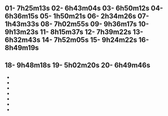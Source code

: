 01- 7h25m13s
02- 6h43m04s
03- 6h50m12s
04- 6h36m15s
05- 1h50m21s
06- 2h34m26s
07- 1h43m33s
08- 7h02m55s
09- 9h36m17s
10- 9h13m23s
11- 8h15m37s
12- 7h39m22s
13- 6h32m43s
14- 7h52m05s
15- 9h24m22s
16- 8h49m19s
- 
18- 9h48m18s
19- 5h02m20s
20- 6h49m46s
- 
- 
- 
- 
- 
- 
- 
- 
